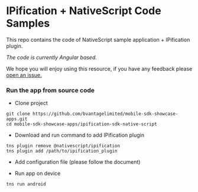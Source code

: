 
# IPification + NativeScript Code Samples

This repo contains the code of NativeScript sample application + IPification plugin. 

*The code is currently Angular based.*

We hope you will enjoy using this resource, if you have any feedback please [open an issue.](https://github.com/bvantagelimited/mobile-sdk-showcase-apps/issues)

### Run the app from source code
* Clone project
```
git clone https://github.com/bvantagelimited/mobile-sdk-showcase-apps.git
cd mobile-sdk-showcase-apps/ipification-sdk-native-script
```

* Download and run command to add IPification plugin
```
tns plugin remove @nativescript/ipification
tns plugin add /path/to/ipification_plugin
```
* Add configuration file  (please follow the document)

* Run app on device
```
tns run android
```
